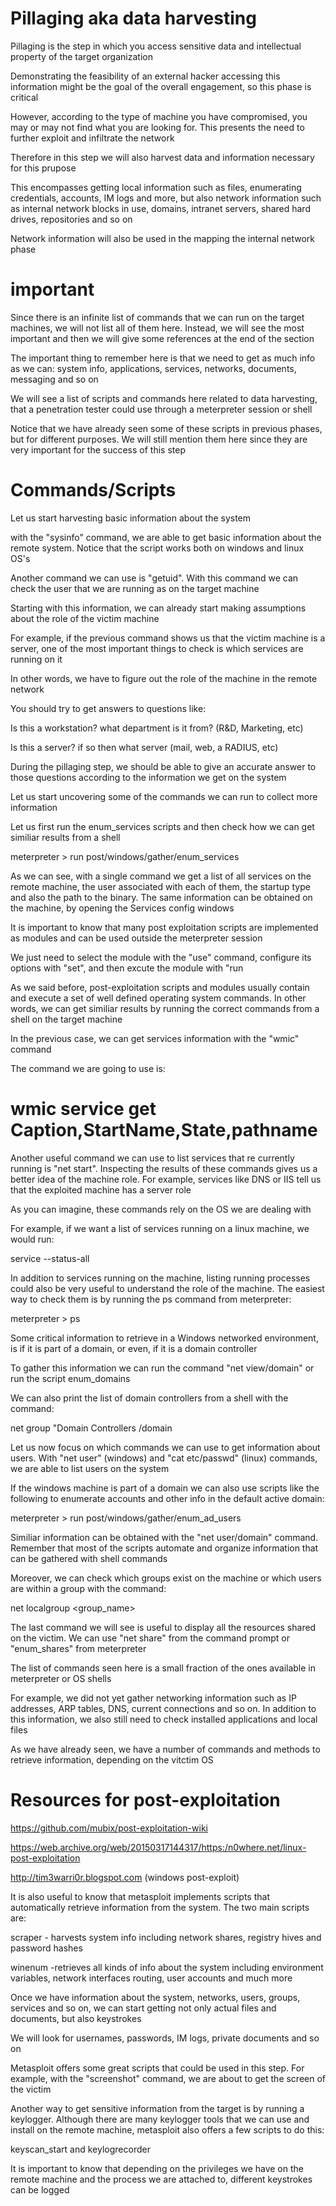 

# Pillaging aka data harvesting


Pillaging is the step in which you access sensitive data and intellectual
property of the target organization

Demonstrating the feasibility of an external hacker accessing this information
might be the goal of the overall engagement, so this phase is critical


However, according to the type of machine you have compromised, you may or may 
not find what you are looking for. This presents the need to further exploit and
infiltrate the network

Therefore in this step we will also harvest data and information necessary for 
this prupose 


This encompasses getting local information such as files, enumerating
credentials, accounts, IM logs and more, but also network information such as 
internal network blocks in use, domains, intranet servers, shared hard drives, 
repositories and so on

Network information will also be used in the mapping the internal network phase


# important 

Since there is an infinite list of commands that we can run on the target
machines, we will not list all of them here. Instead, we will see the most
important and then we will give some references at the end of the section 

The important thing to remember here is that we need to get as much info as 
we can: system info, applications, services, networks, documents, messaging 
and so on 



We will see a list of scripts and commands here related to data harvesting, that 
a penetration tester could use through a meterpreter session or shell

Notice that we have already seen some of these scripts in previous phases, but
for different purposes. We will still mention them here since they are very
important for the success of this step


# Commands/Scripts 

Let us start harvesting basic information about the system 

with the "sysinfo" command, we are able to get basic information about the
remote system. Notice that the script works both on windows and linux OS's

Another command we can use is "getuid". With this command we can check the user 
that we are running as on the target machine 

Starting with this information, we can already start making assumptions about
the role of the victim machine

For example, if the previous command shows us that the victim machine is a
server, one of the most important things to check is which services are running 
on it

In other words, we have to figure out the role of the machine in the remote
network 


You should try to get answers to questions like: 

Is this a workstation? what department is it from? (R&D, Marketing, etc)

Is this a server? if so then what server (mail, web, a RADIUS, etc)


During the pillaging step, we should be able to give an accurate answer to those 
questions according to the information we get on the system

Let us start uncovering some of the commands we can run to collect more
information 



Let us first run the enum_services scripts and then check how we can get similiar
results from a shell 

meterpreter > run post/windows/gather/enum_services

As we can see, with a single command we get a list of all services on the remote
machine, the user associated with each of them, the startup type and also the 
path to the binary. The same information can be obtained on the machine, by
opening the Services config windows


It is important to know that many post exploitation scripts are implemented as 
modules and can be used outside the meterpreter session 

We just need to select the module with the "use" command, configure its options
with "set", and then excute the module with "run


As we said before, post-exploitation scripts and modules usually contain and 
execute a set of well defined operating system commands. In other words, we can
get similiar results by running the correct commands from a shell on the target 
machine

In the previous case, we can get services information with the "wmic" command


The command we are going to use is: 

# wmic service get Caption,StartName,State,pathname

Another useful command we can use to list services that re currently running is
"net start". Inspecting the results of these commands gives us a better idea of
the machine role. For example, services like DNS or IIS tell us that the
exploited machine has a server role


As you can imagine, these commands rely on the OS we are dealing with

For example, if we want a list of services running on a linux machine, we would 
run: 

service --status-all

In addition to services running on the machine, listing running processes 
could also be very useful to understand the role of the machine. The easiest way
to check them is by running the ps command from meterpreter: 

meterpreter > ps


Some critical information to retrieve in a Windows networked environment, is if 
it is part of a domain, or even, if it is a domain controller

To gather this information we can run the command "net view/domain" or run the 
script enum_domains 

We can also print the list of domain controllers from a shell with the command: 

net group "Domain Controllers /domain


Let us now focus on which commands we can use to get information about users. 
With "net user" (windows) and "cat etc/passwd" (linux) commands, we are able 
to list users on the system 

If the windows machine is part of a domain we can also use scripts like the 
following to enumerate accounts and other info in the default active domain:


meterpreter > run post/windows/gather/enum_ad_users


Similiar information can be obtained with the "net user/domain" command.
Remember that most of the scripts automate and organize information that can be
gathered with shell commands 

Moreover, we can check which groups exist on the machine or which users are
within a group with the command: 

net localgroup <group_name>


The last command we will see is useful to display all the resources shared on
the victim. We can use "net share" from the command prompt or "enum_shares" from
meterpreter 


The list of commands seen here is a small fraction of the ones available in
meterpreter or OS shells 

For example, we did not yet gather networking information such as IP addresses, 
ARP tables, DNS, current connections and so on. In addition to this information, 
we also still need to check installed applications and local files

As we have already seen, we have a number of commands and methods to retrieve
information, depending on the vitctim OS



# Resources for post-exploitation 

https://github.com/mubix/post-exploitation-wiki

https://web.archive.org/web/20150317144317/https:/n0where.net/linux-post-exploitation

http://tim3warri0r.blogspot.com   (windows post-exploit)


It is also useful to know that metasploit implements scripts that automatically
retrieve information from the system. The two main scripts are: 

scraper - harvests system info including network shares, registry hives and 
password hashes 

winenum -retrieves all kinds of info about the system including environment 
variables, network interfaces routing, user accounts and much more


Once we have information about the system, networks, users, groups, services and 
so on, we can start getting not only actual files and documents, but also 
keystrokes

We will look for usernames, passwords, IM logs, private documents and so on 


Metasploit offers some great scripts that could be used in this step. For
example, with the "screenshot" command, we are about to get the screen of the
victim 

Another way to get sensitive information from the target is by running a 
keylogger. Although there are many keylogger tools that we can use and install
on the remote machine, metasploit also offers a few scripts to do this: 

keyscan_start and keylogrecorder

It is important to know that depending on the privileges we have on the remote
machine and the process we are attached to, different keystrokes can be logged

